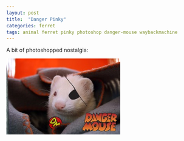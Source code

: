 ```yaml
---
layout: post
title:  "Danger Pinky"
categories: ferret
tags: animal ferret pinky photoshop danger-mouse waybackmachine
---
```

A bit of photoshopped nostalgia:

![Danger Pinky](/images/2010-dangerpinky.jpg)

